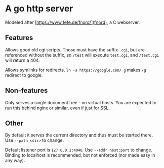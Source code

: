 # A go http server

Modeled after [https://www.fefe.de/fnord/](fnord), a C webserver.

## Features

Allows good old cgi scripts. Those must have the suffix `.cgi`,
but are referenced without the suffix, so `/test` will execute
`test.cgi`, and `/test.cgi` will return a 404.

Allows symlinks for redirects. `ln -s https://google.com/ g`
makes `/g` redirect to google.

## Non-features

Only serves a single document tree - no virtual hosts.
You are expected to run this behind nginx or similar,
even if just for SSL.


## Other

By default it serves the current directory
and thus must be started there. Use
`--path <dir>` to change.

Default listener port is `127.0.0.1:4040`.
Use `--addr host:port` to change. Binding
to localhost is recommended, but not enforced
(nor made easy in any way).
